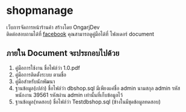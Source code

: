 # shopmanage
เว็บการจัดการหน้าร้านค้า สร้างโดย OngarjDev<br>
ติดต่อสอบถามได้ที่ [facebook](https://www.facebook.com/profile.php?id=100020639953885)
คุณสามารถดูคู่มือได้ที่ โฟลเดอร์ document

## **ภายใน Document จะประกอบไปด้วย**

1. คู่มือการใช้งาน ชื่อไฟล์ว่า 1.0.pdf
2. คู่มือการติดตั้งระบบ ตามชื่อ
3. คู่มือสำหรับนักพัฒนา
4. ฐานข้อมูล(เปล่า) ชื่อไฟล์ว่า dbshop.sql มีเพียงแค่ชื่อ admin นามสกุล admin รหัสพนักงาน 39561  รหัสผ่าน admin เท่านั้นที่เก็บข้อมูลไว้
5. ฐานข้อมูล(ทดสอบ) ชื่อไฟล์ว่า Testdbshop.sql (ข้างในมีชุดข้อมูลทดสอบ)
